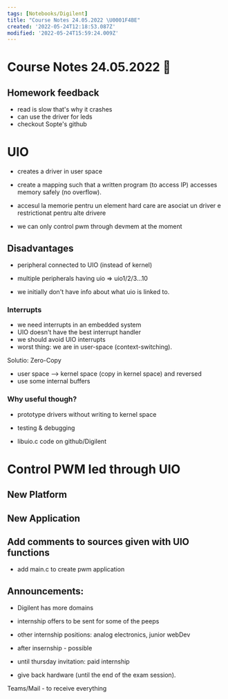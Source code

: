 ```yaml
---
tags: [Notebooks/Digilent]
title: "Course Notes 24.05.2022 \U0001F4BE"
created: '2022-05-24T12:18:53.087Z'
modified: '2022-05-24T15:59:24.009Z'
---
```


# Course Notes 24.05.2022 :floppy_disk:

  
## Homework feedback
- read is slow that's why it crashes
- can use the driver for leds
- checkout Sopte's github

# UIO
- creates a driver in user space
- create a mapping such that a written program (to access IP) accesses memory safely (no overflow).

- accesul la memorie pentru un element hard care are asociat un driver e restrictionat pentru alte drivere

- we can only control pwm through devmem at the moment


## Disadvantages

- peripheral connected to UIO (instead of kernel)

- multiple peripherals having uio => uio1/2/3...10

- we initially don't have info about what uio is linked to.

### Interrupts
- we need interrupts in an embedded system
- UIO doesn't have the best interrupt handler
- we should avoid UIO interrupts
- worst thing: we are in user-space (context-switching).

Solutio: Zero-Copy
- user space --> kernel space (copy in kernel space) and reversed
- use some internal buffers


### Why useful though?

- prototype drivers without writing to kernel space
- testing & debugging

- libuio.c code on github/Digilent

# Control PWM led through UIO

## New Platform

## New Application

## Add comments to sources given with UIO functions

- add main.c to create pwm application


## Announcements:
- Digilent has more domains
- internship offers to be sent for some of the peeps
- other internship positions: analog electronics, junior webDev
- after insernship - possible 
- until thursday invitation: paid internship 

- give back hardware (until the end of the exam session).

Teams/Mail - to receive everything 


